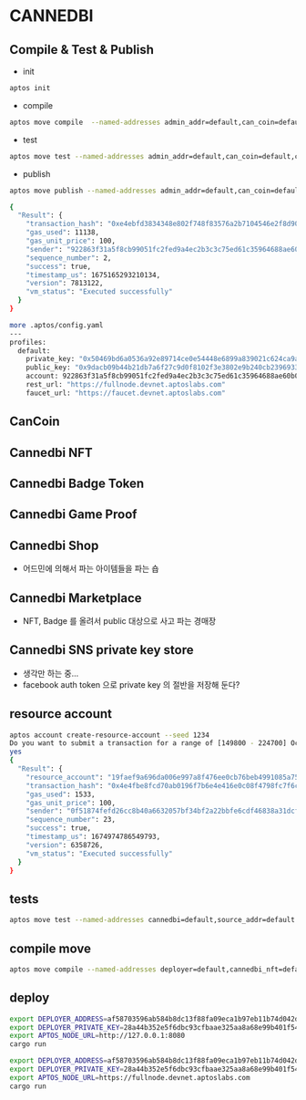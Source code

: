 

# CANNEDBI 

## Compile &  Test &  Publish

* init

```bash
aptos init
```

* compile

```bash
aptos move compile  --named-addresses admin_addr=default,can_coin=default,cannedbi_nft=default
```

* test

```bash
aptos move test --named-addresses admin_addr=default,can_coin=default,cannedbi_nft=default
```

* publish

```bash
aptos move publish --named-addresses admin_addr=default,can_coin=default,cannedbi_nft=default
```

```bash
{
  "Result": {
    "transaction_hash": "0xe4ebfd3834348e802f748f83576a2b7104546e2f8d90241dc47fdbe97c9a8c03",
    "gas_used": 11138,
    "gas_unit_price": 100,
    "sender": "922863f31a5f8cb99051fc2fed9a4ec2b3c3c75ed61c35964688ae60b0999bdf",
    "sequence_number": 2,
    "success": true,
    "timestamp_us": 1675165293210134,
    "version": 7813122,
    "vm_status": "Executed successfully"
  }
}
```

```bash
more .aptos/config.yaml
---
profiles:
  default:
    private_key: "0x50469bd6a0536a92e89714ce0e54448e6899a839021c624ca9a86a0a53c544e7"
    public_key: "0x9dacb09b44b21db7a6f27c9d0f8102f3e3802e9b240cb239693330584b406e5c"
    account: 922863f31a5f8cb99051fc2fed9a4ec2b3c3c75ed61c35964688ae60b0999bdf
    rest_url: "https://fullnode.devnet.aptoslabs.com"
    faucet_url: "https://faucet.devnet.aptoslabs.com"
```    

## CanCoin

## Cannedbi NFT

## Cannedbi Badge Token


## Cannedbi Game Proof

## Cannedbi Shop

* 어드민에 의해서 파는 아이템들을 파는 숍

## Cannedbi Marketplace

* NFT, Badge 를 올려서 public 대상으로 사고 파는 경매장


## Cannedbi SNS private key store

* 생각만 하는 중...
* facebook auth token 으로 private key 의 절반을 저장해 둔다?


## resource  account

```bash
aptos account create-resource-account --seed 1234
Do you want to submit a transaction for a range of [149800 - 224700] Octas at a gas unit price of 100 Octas? [yes/no] >
yes
{
  "Result": {
    "resource_account": "19faef9a696da006e997a8f476ee0cb76beb4991085a7547f9902ec2cd6333b4",
    "transaction_hash": "0x4e4fbe8fcd70ab0196f7b6e4e416e0c08f4798fc7f6cb99c8b5e96829512e284",
    "gas_used": 1533,
    "gas_unit_price": 100,
    "sender": "0f51874fefd26cc8b40a6632057bf34bf2a22bbfe6cdf46838a31dcf598f1b34",
    "sequence_number": 23,
    "success": true,
    "timestamp_us": 1674974786549793,
    "version": 6358726,
    "vm_status": "Executed successfully"
  }
}
```

## tests

```bash
aptos move test --named-addresses cannedbi=default,source_addr=default
```


## compile move

```bash
aptos move compile --named-addresses deployer=default,cannedbi_nft=default
```

## deploy


```bash
export DEPLOYER_ADDRESS=af58703596ab584b8dc13f88fa09eca1b97eb11b74d042dcabd07fd0b269d6a2
export DEPLOYER_PRIVATE_KEY=28a44b352e5f6dbc93cfbaae325aa8a68e99b401f54fee19ea03fd6ba4ab7633
export APTOS_NODE_URL=http://127.0.0.1:8080
cargo run
```

```bash
export DEPLOYER_ADDRESS=af58703596ab584b8dc13f88fa09eca1b97eb11b74d042dcabd07fd0b269d6a2
export DEPLOYER_PRIVATE_KEY=28a44b352e5f6dbc93cfbaae325aa8a68e99b401f54fee19ea03fd6ba4ab7633
export APTOS_NODE_URL=https://fullnode.devnet.aptoslabs.com
cargo run
```
